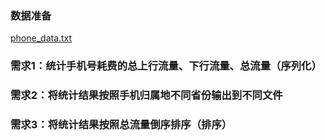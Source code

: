 ### 数据准备  
[phone_data.txt](https://github.com/gloomysun/hadoop-learning/blob/master/02-mapreduce/2.%E7%BB%9F%E8%AE%A1%E6%89%8B%E6%9C%BA%E6%B5%81%E9%87%8F/src/main/resources/phone_data.txt)

### 需求1：统计手机号耗费的总上行流量、下行流量、总流量（序列化）

### 需求2：将统计结果按照手机归属地不同省份输出到不同文件
 
### 需求3：将统计结果按照总流量倒序排序（排序）